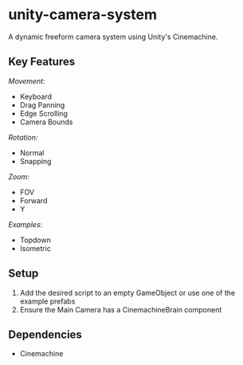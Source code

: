 # unity-camera-system
A dynamic freeform camera system using Unity's Cinemachine.

## Key Features
*Movement:*
- Keyboard
- Drag Panning
- Edge Scrolling
- Camera Bounds

*Rotation:*
- Normal
- Snapping

*Zoom:*
- FOV
- Forward
- Y

*Examples:*
- Topdown
- Isometric

## Setup
1. Add the desired script to an empty GameObject or use one of the example prefabs
2. Ensure the Main Camera has a CinemachineBrain component

## Dependencies
* Cinemachine
